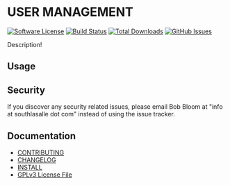 # USER MANAGEMENT

[![Software License](https://img.shields.io/badge/license-GPLv3-brightgreen.svg?style=flat-square)](LICENSE.md)
[![Build Status](https://img.shields.io/travis/lasallecms/lasallecms-l5-usermanagement-pkg/master.svg?style=flat-square)](https://travis-ci.org/lasallecms/lasallecms-l5-usermanagement-pkg)
[![Total Downloads](https://img.shields.io/packagist/dt/lasallecms/usermanagement.svg?style=flat-square)](https://packagist.org/packages/lasallecms/usermanagement)
[![GitHub Issues](https://img.shields.io/github/issues/lasallecms/lasallecms-l5-usermanagement-pkg.svg)](https://github.com/lasallecms/lasallecms-l5-usermanagement-pkg/issues)





Description!


## Usage



## Security

If you discover any security related issues, please email Bob Bloom at "info at southlasalle dot com" instead of using the issue tracker.

## Documentation

* [CONTRIBUTING](CONTRIBUTING.md)
* [CHANGELOG](CHANGELOG.md)
* [INSTALL](INSTALL.md)
* [GPLv3 License File](LICENSE.md)



